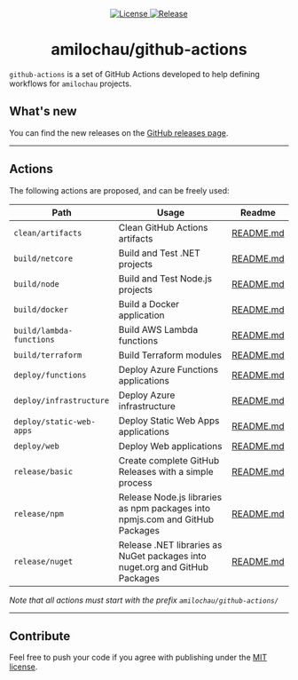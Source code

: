 <p align="center">
  <a href="https://github.com/amilochau/github-actions/blob/main/LICENSE">
    <img src="https://img.shields.io/github/license/amilochau/github-actions" alt="License">
  </a>
  <a href="https://github.com/amilochau/github-actions/releases">
    <img src="https://img.shields.io/github/v/release/amilochau/github-actions" alt="Release">
  </a>
</p>
<h1 align="center">
  amilochau/github-actions
</h1>

`github-actions` is a set of GitHub Actions developed to help defining workflows for `amilochau` projects.

## What's new

You can find the new releases on the [GitHub releases page](https://github.com/amilochau/github-actions/releases).

---

## Actions

The following actions are proposed, and can be freely used:

| Path | Usage | Readme |
| ---- | ----- | ------ |
| `clean/artifacts` | Clean GitHub Actions artifacts | [README.md](./clean/artifacts/README.md) |
| `build/netcore` | Build and Test .NET projects | [README.md](./build/netcore/README.md) |
| `build/node` | Build and Test Node.js projects | [README.md](./build/node/README.md) |
| `build/docker` | Build a Docker application | [README.md](./build/docker/README.md) |
| `build/lambda-functions` | Build AWS Lambda functions | [README.md](./build/lambda-functions/README.md) |
| `build/terraform` | Build Terraform modules | [README.md](./build/terraform/README.md) |
| `deploy/functions` | Deploy Azure Functions applications | [README.md](./deploy/functions/README.md) |
| `deploy/infrastructure` | Deploy Azure infrastructure | [README.md](./deploy/infrastructure/README.md) |
| `deploy/static-web-apps` | Deploy Static Web Apps applications | [README.md](./deploy/static-web-apps/README.md) |
| `deploy/web` | Deploy Web applications | [README.md](./deploy/web/README.md) |
| `release/basic` | Create complete GitHub Releases with a simple process | [README.md](./release/basic/README.md) |
| `release/npm` | Release Node.js libraries as npm packages into npmjs.com and GitHub Packages | [README.md](./release/npm/README.md) |
| `release/nuget` | Release .NET libraries as NuGet packages into nuget.org and GitHub Packages | [README.md](./release/nuget/README.md) |

*Note that all actions must start with the prefix `amilochau/github-actions/`*

--- 

## Contribute

Feel free to push your code if you agree with publishing under the [MIT license](./LICENSE).
